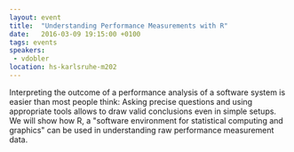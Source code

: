 ```yaml
---
layout: event
title:  "Understanding Performance Measurements with R"
date:   2016-03-09 19:15:00 +0100
tags: events
speakers: 
 - vdobler
location: hs-karlsruhe-m202
---
```


Interpreting the outcome of a performance analysis of a software system is easier than most people think: Asking precise questions and using appropriate tools allows to draw valid conclusions even in simple setups. We will show how R, a "software environment for statistical computing and graphics" can be used in understanding raw performance measurement data.

